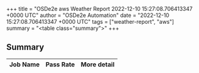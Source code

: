 +++
title = "OSDe2e aws Weather Report 2022-12-10 15:27:08.706413347 +0000 UTC"
author = "OSDe2e Automation"
date = "2022-12-10 15:27:08.706413347 +0000 UTC"
tags = ["weather-report", "aws"]
summary = "<table class=\"summary\"></table>"
+++
## Summary

| Job Name | Pass Rate | More detail |
|----------|-----------|-------------|




